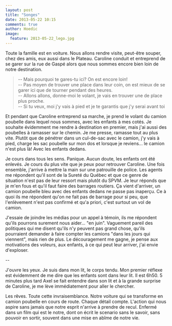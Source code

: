 ```yaml
---
layout: post
title: "Songes"
date: 2013-05-22 10:15
comments: true
author: Hoedic
image:
  feature: 2013-05-22_lego.jpg
---
```


Toute la famille est en voiture. Nous allons rendre visite, peut-être souper, chez des amis, eux aussi dans le Plateau. Caroline conduit et entreprend de se garer sur la rue de Gaspé alors que nous sommes encore bien loin de notre destination.

> -- Mais pourquoi te gares-tu ici? On est encore loin!<br/>
> -- Pas moyen de trouver une place dans leur coin, on est mieux de se garer ici que de tourner pendant des heures.<br/>
> -- Allons allons, donne-moi le volant, je vais en trouver une de place plus proche.<br/>
> -- Si tu veux, moi j'y vais à pied et je te garantis que j'y serai avant toi<br/>

Et pendant que Caroline entreprend sa marche, je prend le volant du camion poubelle dans lequel nous sommes, avec les enfants à mes cotés. Je souhaite évidemment me rendre à destination en premier, mais j'ai aussi des poubelles à ramasser sur le chemin. Je me presse, ramasse tout au plus vite. Plutôt que de pénétrer dans un cul-de-sac avec le camion, j'y vais à pied, charge les sac poubelle sur mon dos et lorsque je reviens... le camion n'est plus là! Avec les enfants dedans.

Je cours dans tous les sens. Panique. Aucun doute, les enfants ont été enlevés. Je cours du plus vite que je peux pour retrouver Caroline. Une fois ensemble, j'arrive à mettre la main sur une patrouille de police. Les agents me répondent qu'il sont de la Sureté du Québec et que ce genre de situation n'est pas de leur ressort mais plutôt du SPVM. Je leur réponds que je m'en fous et qu'il faut faire des barrages routiers. Ça vient d'arriver, un camion poubelle bleu avec des enfants dedans ne passe pas inaperçu. Ce à quoi ils me répondent qu'on ne fait pas de barrage pour si peu, que l'enlèvement n'est pas confirmé et qu'a priori, c'est surtout un vol de camion.

J'essaie de joindre les médias pour un appel à témoin, ils me répondent qu'ils pourrons surement nous aider... "en juin". Vaguement pareil des politiques qui me disent qu'ils n'y peuvent pas grand chose, qu'ils pourraient demander à faire compter les camions "dans les jours qui viennent", mais rien de plus. Le découragement me gagne, je pense aux motivations des voleurs, aux enfants, à ce qui peut leur arriver, j'ai envie d'exploser.

--

J'ouvre les yeux. Je suis dans mon lit, le corps tendu. Mon premier réflexe est évidemment de me dire que les enfants sont dans leur lit. Il est 6h50. 5 minutes plus tard Axel se fait entendre dans son lit et à la grande surprise de Caroline, je me lève immédiatement pour aller le chercher.

Les rêves. Toute cette invraisemblance. Notre voiture qui se transforme en camion poubelle en cours de route. Chaque détail compte. L'action qui nous aspire sans jamais que notre esprit n'arrive à prendre de recul. Enfermé dans un film qui est le notre, dont on écrit le scenario sans le savoir, sans pouvoir en sortir, souvent dans une mise en abîme de notre vie.